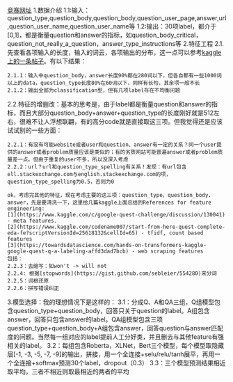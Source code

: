 [竞赛网址](https://www.kaggle.com/competitions/google-quest-challenge/overview)
1.数据介绍
  1.1:输入：question_type,question_body,question_body,question_user_page,answer,url,question_user_name,question_user_name等
  1.2:输出：30项label，都介于[0,1]，都是衡量question和answer的指标，如question_body_critical，question_not_really_a_question，answer_type_instructions等
2.特征工程
  2.1.先查看各项输入的长度，输入的词云，各项输出的分布，这一点可以参考[kaggle上的一条帖子](https://www.kaggle.com/code/manikanthgoud/google-quest-challenge-data-preprocessing-fe)。有以下结果：
  
    2.1.1：输入中question_body，answer长度90%都在280词以下，但各自都有一些1000词以上的data，question_type长度80%在60词以下，同样有长句，其余项一般不长
    2.1.2：输出全部为classification型，但有几项label存在不均衡问题
    
  2.2.特征的增删改：基本的思考是，由于label都是衡量question和answer的指标，而且大部分question_body+answer+question_type的长度刚好就是512左右，很难不让人浮想联翩，有的高分code就是直接取这三项。但我觉得还是应该试试别的一些方面：
  
    2.2.1：有没有可能website或者user和question、answer有一定的关系？同一个user提供的answer或者problem质量应该是类似的；有的劣质网站可能普遍answer或者problem质量差一点。但由于重复的user不多，所以没深入考虑
    2.2.2：url？url和question_type_spelling有关系！发现：有url包含ell.stackexchange.com与english.stackexchange.com的项，question_type_spelling为0.5，否则为0
    
    ok，考虑完其他的特征，现在考虑主要的这三项：question_type，question_body，answer，先是要清洗一下，这里给几篇kaggle上面总结的References for feature engineering:
    [1](https://www.kaggle.com/c/google-quest-challenge/discussion/130041) - meta features.
    [2](https://www.kaggle.com/codename007/start-from-here-quest-complete-eda-fe?scriptVersionId=25618132&cellId=65) - tfidf, count based features
    [3](https://towardsdatascience.com/hands-on-transformers-kaggle-google-quest-q-a-labeling-affd3dad7bcb) - web scraping features
    包括：
    2.2.3：去缩写：如won't -> will not
    2.2.4: 根据[stopwords](https://gist.github.com/sebleier/554280)来分词
    2.2.5：词根还原
    2.2.6：拼写错误纠正

3.模型选择：我的理想情况下是这样的：
  3.1：分成Q、A和QA三组，Q组模型包含question_type+question_body，回答只关于question的label。A组包含answer，回答只包含answer的label。QA组模型包含三项question_type+question_body+A组包含answer，回答question与answer匹配度的问题。当然每一组对应的label提前人工分好类，并且删去与其他feature有强相关的label。
  3.2：每组包含Roberta，XLNet，Bert三个模型，每个模型取隐藏层[-1, -3, -5, -7, -9]的输出，拼接，用一个全连接+selu/relu/tanh展平，再用一个全连接+softmax预测30个label，dropout（0.3）
  3.3：三个模型预测结果相近取平均，三者不相近则取最相近的两者的平均
  
  
